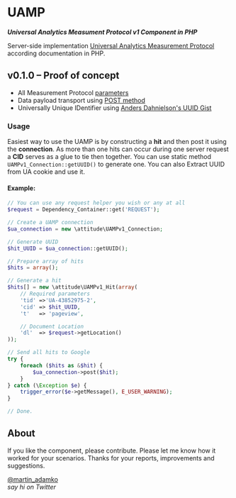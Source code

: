 UAMP
====

***Universal Analytics Measument Protocol v1 Component in PHP***

Server-side implementation [Universal Analytics Measurement Protocol](https://developers.google.com/analytics/devguides/collection/protocol/v1/) according documentation in PHP.

v0.1.0 – Proof of concept
-------------------------

* All Measurement Protocol [parameters](https://developers.google.com/analytics/devguides/collection/protocol/v1/parameters)
* Data payload transport using [POST method](https://developers.google.com/analytics/devguides/collection/protocol/v1/reference#transport)
* Universally Unique IDentifier using [Anders Dahnielson's UUID Gist](https://gist.github.com/dahnielson/508447)

### Usage

Easiest way to use the UAMP is by constructing a **hit** and then post it using the **connection**. As more than one hits can occur during one server request a **CID** serves as a glue to tie then together. You can use static method `UAMPv1_Connection::getUUID()` to generate one. You can also Extract UUID from UA cookie and use it.

#### Example:


```php
// You can use any request helper you wish or any at all
$request = Dependency_Container::get('REQUEST');

// Create a UAMP connection
$ua_connection = new \attitude\UAMPv1_Connection;

// Generate UUID
$hit_UUID = $ua_connection::getUUID();

// Prepare array of hits
$hits = array();

// Generate a hit
$hits[] = new \attitude\UAMPv1_Hit(array(
    // Required parameters
    'tid' =>'UA-43852975-2',
    'cid' => $hit_UUID,
    't'   => 'pageview',

    // Document Location
    'dl'  => $request->getLocation()
));

// Send all hits to Google
try {
    foreach ($hits as &$hit) {
        $ua_connection->post($hit);
    }
} catch (\Exception $e) {
    trigger_error($e->getMessage(), E_USER_WARNING);
}

// Done.
```

About
-----

If you like the component, please contribute. Please let me know how it worked for your scenarios. Thanks for your reports, improvements and suggestions.

[@martin_adamko](http://twitter.com/martin_adamko)  
*say hi on Twitter*